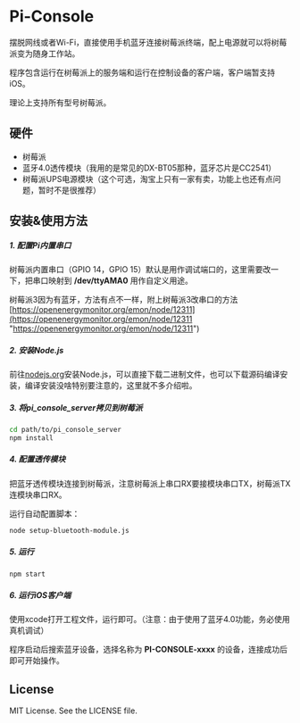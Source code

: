 # Pi-Console

摆脱网线或者Wi-Fi，直接使用手机蓝牙连接树莓派终端，配上电源就可以将树莓派变为随身工作站。

程序包含运行在树莓派上的服务端和运行在控制设备的客户端，客户端暂支持iOS。

理论上支持所有型号树莓派。

## 硬件

- 树莓派
- 蓝牙4.0透传模块（我用的是常见的DX-BT05那种，蓝牙芯片是CC2541）
- 树莓派UPS电源模块（这个可选，淘宝上只有一家有卖，功能上也还有点问题，暂时不是很推荐）

## 安装&使用方法

##### 1. 配置Pi内置串口

树莓派内置串口（GPIO 14，GPIO 15）默认是用作调试端口的，这里需要改一下，把串口映射到 **/dev/ttyAMA0** 用作自定义用途。

树莓派3因为有蓝牙，方法有点不一样，附上树莓派3改串口的方法 [https://openenergymonitor.org/emon/node/12311](https://openenergymonitor.org/emon/node/12311 "https://openenergymonitor.org/emon/node/12311")

##### 2. 安装Node.js

前往[nodejs.org](https://nodejs.org "nodejs.org")安装Node.js，可以直接下载二进制文件，也可以下载源码编译安装，编译安装没啥特别要注意的，这里就不多介绍啦。

##### 3. 将pi_console_server拷贝到树莓派

```bash
cd path/to/pi_console_server
npm install
```

##### 4. 配置透传模块

把蓝牙透传模块连接到树莓派，注意树莓派上串口RX要接模块串口TX，树莓派TX连模块串口RX。

运行自动配置脚本：

```bash
node setup-bluetooth-module.js
```

##### 5. 运行

```bash
npm start
```

##### 6. 运行iOS客户端

使用xcode打开工程文件，运行即可。（注意：由于使用了蓝牙4.0功能，务必使用真机调试）

程序启动后搜索蓝牙设备，选择名称为 **PI-CONSOLE-xxxx** 的设备，连接成功后即可开始操作。

## License

MIT License. See the LICENSE file.
